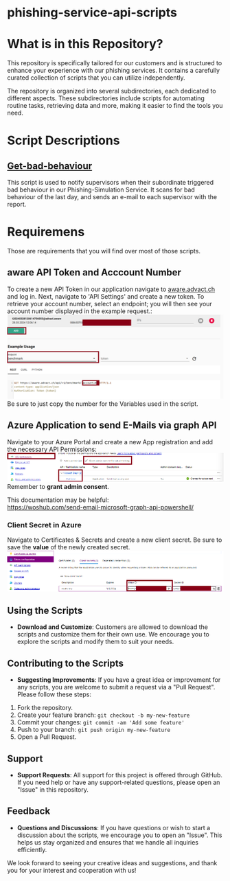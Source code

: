 # phishing-service-api-scripts

# What is in this Repository?
This repository is specifically tailored for our customers and is structured to enhance your experience with our phishing services. It contains a carefully curated collection of scripts that you can utilize independently.

The repository is organized into several subdirectories, each dedicated to different aspects. These subdirectories include scripts for automating routine tasks, retrieving data and more, making it easier to find the tools you need.

# Script Descriptions

##  [Get-bad-behaviour](Get-bad-behaviour/README.md)
This script is used to notify supervisors when their subordinate triggered bad behaviour in our Phishing-Simulation Service. It scans for bad behaviour of the last day, and sends an e-mail to each supervisor with the report.


# Requiremens
Those are requirements that you will find over most of those scripts.

## aware API Token and Acccount Number
To create a new API Token in our application navigate to [aware.advact.ch](https://aware.advact.ch/) and log in. Next, navigate to 'API Settings' and create a new token. To retrieve your account number, select an endpoint; you will then see your account number displayed in the example request.:
![aware_api_settings](screenshots/aware_api.png)
Be sure to just copy the number for the Variables used in the script.

## Azure Application to send E-Mails via graph API
Navigate to your Azure Portal and create a new App registration and add the necessary API Permissions:
![Azure_API_Permissions](screenshots/azure_api_permissions.png)
Remember to **grant admin consent**.

This documentation may be helpful: <br>
https://woshub.com/send-email-microsoft-graph-api-powershell/

### Client Secret in Azure
Navigate to Certificates & Secrets and create a new client secret. Be sure to save the **value** of the newly created secret.
![Azure_API_Permissions](screenshots/azure_client_secrets.png)

## Using the Scripts

- **Download and Customize**: Customers are allowed to download the scripts and customize them for their own use. We encourage you to explore the scripts and modify them to suit your needs.

## Contributing to the Scripts

- **Suggesting Improvements**: If you have a great idea or improvement for any scripts, you are welcome to submit a request via a "Pull Request". Please follow these steps:
1. Fork the repository.
2. Create your feature branch: `git checkout -b my-new-feature`
3. Commit your changes: `git commit -am 'Add some feature'`
4. Push to your branch: `git push origin my-new-feature`
5. Open a Pull Request.

## Support

- **Support Requests**: All support for this project is offered through GitHub. If you need help or have any support-related questions, please open an "Issue" in this repository.

## Feedback

- **Questions and Discussions**: If you have questions or wish to start a discussion about the scripts, we encourage you to open an "Issue". This helps us stay organized and ensures that we handle all inquiries efficiently.

We look forward to seeing your creative ideas and suggestions, and thank you for your interest and cooperation with us!